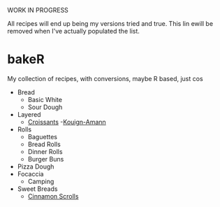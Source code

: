 WORK IN PROGRESS

All recipes will end up being my versions tried and true. This lin ewill be removed when I've actually populated the list.

# bakeR

My collection of recipes, with conversions, maybe R based, just cos

* Bread
  - Basic White
  - Sour Dough
* Layered
  - [Croissants](https://github.com/MattBixley/bakeR/blob/main/croissants)
  -[Kouign-Amann](https://github.com/MattBixley/bakeR/blob/main/kouign-amann)
* Rolls
  - Baguettes
  - Bread Rolls
  - Dinner Rolls
  - Burger Buns
* Pizza Dough
* Focaccia
  - Camping
* Sweet Breads
  - [Cinnamon Scrolls](https://github.com/MattBixley/bakeR/blob/main/cinnamon_rolls)
